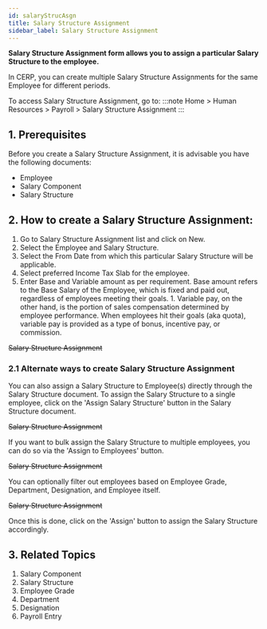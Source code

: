 ```yaml
---
id: salaryStrucAsgn
title: Salary Structure Assignment
sidebar_label: Salary Structure Assignment
---
```


**Salary Structure Assignment form allows you to assign a particular Salary Structure to the employee.**

In CERP, you can create multiple Salary Structure Assignments for the same Employee for different periods.

To access Salary Structure Assignment, go to:
:::note
Home > Human Resources > Payroll > Salary Structure Assignment
:::

## 1. Prerequisites

Before you create a Salary Structure Assignment, it is advisable you have the following documents:

- Employee
- Salary Component
- Salary Structure

## 2. How to create a Salary Structure Assignment:

1. Go to Salary Structure Assignment list and click on New.
1. Select the Employee and Salary Structure.
1. Select the From Date from which this particular Salary Structure will be applicable.
1. Select preferred Income Tax Slab for the employee.
1. Enter Base and Variable amount as per requirement. Base amount refers to the Base Salary of the Employee, which is fixed and paid out, regardless of employees meeting their goals. 1. Variable pay, on the other hand, is the portion of sales compensation determined by employee performance. When employees hit their goals (aka quota), variable pay is provided as a type of bonus, incentive pay, or commission.

~~Salary Structure Assignment~~

### 2.1 Alternate ways to create Salary Structure Assignment

You can also assign a Salary Structure to Employee(s) directly through the Salary Structure document. To assign the Salary Structure to a single employee, click on the 'Assign Salary Structure' button in the Salary Structure document.

~~Salary Structure Assignment~~

If you want to bulk assign the Salary Structure to multiple employees, you can do so via the 'Assign to Employees' button.

~~Salary Structure Assignment~~

You can optionally filter out employees based on Employee Grade, Department, Designation, and Employee itself.

~~Salary Structure Assignment~~

Once this is done, click on the 'Assign' button to assign the Salary Structure accordingly.

## 3. Related Topics

1. Salary Component
1. Salary Structure
1. Employee Grade
1. Department
1. Designation
1. Payroll Entry
